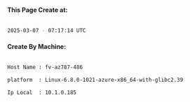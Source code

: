
   
#### This Page Create at:

```bash

2025-03-07 - 07:17:14 UTC

```

#### Create By Machine:

```bash

Host Name : fv-az787-486

platform  : Linux-6.8.0-1021-azure-x86_64-with-glibc2.39

Ip Local  : 10.1.0.185

```

